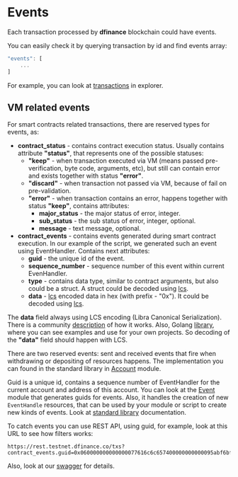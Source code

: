 # Events

Each transaction processed by **dfinance** blockchain could have events.

You can easily check it by querying transaction by id and find events array:

```javascript
"events": [
    ...
]
```

For example, you can look at [transactions](https://explorer.testnet.dfinance.co/txs?page=1) in explorer.

## VM related events

For smart contracts related transactions, there are reserved types for events, as:

* **contract\_status** - contains contract execution status. Usually contains attribute **"status"**, that represents one of the possible statuses:
  * **"keep"** - when transaction executed via VM \(means passed pre-verification, byte code, arguments, etc\), but still can contain error and exists together with status **"error"**.
  * **"discard"** - when transaction not passed via VM, because of fail on pre-validation.
  * **"error"** - when transaction contains an error, happens together with status **"keep"**, contains attributes:
    * **major\_status** - the major status of error, integer.
    * **sub\_status** - the sub status of error, integer, optional.
    * **message** - text message, optional.
* **contract\_events** -  contains events generated during smart contract execution. In our example of the script, we generated such an event using EventHandler. Contains next attributes:
  * **guid** - the unique id of the event.
  * **sequence\_number** - sequence number of this event within current EvenHandler.
  * **type** - contains data type, similar to contract arguments, but also could be a struct. A struct could be decoded using [lcs](https://github.com/the729/lcs).
  * **data** - [lcs](https://github.com/the729/lcs) encoded data in hex \(with prefix - "0x"\). It could be decoded using [lcs](https://github.com/the729/lcs).

The **data** field always using LCS encoding \(Libra Canonical Serialization\). There is a community [description](https://github.com/librastartup/libra-canonical-serialization/blob/master/DOCUMENTATION.md) of how it works. Also, Golang [library](https://github.com/the729/lcs), where you can see examples and use for your own projects. So decoding of the **"data"** field should happen with LCS.

There are two reserved events: sent and received events that fire when withdrawing or depositing of resources happens. The implementation you can found in the standard library in [Account](https://github.com/dfinance/dvm/blob/bf457b3145c5e448ece3258bbf67c22326559a12/lang/stdlib/account.move#L14) module.

Guid is a unique id, contains a sequence number of EventHandler for the current account and address of this account. You can look at the [Event](https://github.com/dfinance/dvm/blob/4a35f84f04f7c313f65e3dc6463c28e06b4537ea/lang/stdlib/account.mvir#L129) module that generates guids for events. Also, it handles the creation of new `EventHandle` resources, that can be used by your module or script to create new kinds of events. Look at [standard library](/move_vm/standard_lib.md#events) documentation.

To catch events you can use REST API, using guid, for example, look at this URL to see how filters works:

```text
https://rest.testnet.dfinance.co/txs?contract_events.guid=0x060000000000000077616c6c657400000000000095abf6bf9cd39a391567e4508becb25d0f1b98de
```

Also, look at our [swagger](https://swagger.testnet.dfinance.co/?urls.primaryName=Cosmos%20SDK%20API) for details.
